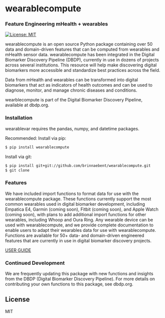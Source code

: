 # wearablecompute
### Feature Engineering mHealth + wearables

[![License: MIT](https://img.shields.io/badge/License-MIT-yellow.svg)](https://opensource.org/licenses/MIT)

wearablecompute is an open source Python package containing over 50 data and domain-driven features that can be computed from wearables and mHealth sensor data. wearablecompute has been integrated in the Digital Biomarker Discovery Pipeline (DBDP), currently in use in dozens of projects across several institutions. This resource will help make discovering digital biomarkers more accessible and standardize best practices across the field. 

Data from mHealth and wearables can be transformed into digital biomarkers that act as indicators of health outcomes and can be used to diagnose, monitor, and manage chronic diseases and conditions. 

wearblecompute is part of the Digital Biomarker Discovery Pipeline, available at dbdp.org.


### Installation

wearablevar requires the pandas, numpy, and datetime packages.

Recommended: Install via pip:

```sh
$ pip install wearablecompute
```

Install via git:

```sh
$ pip install git+git://github.com/brinnaebent/wearablecompute.git
$ git clone
```

### Features

We have included import functions to format data for use with the wearablecompute package. These functions currently support the most common wearables used in digital biomarker development, including Empatica E4, Garmin (coming soon), Fitbit (coming soon), and Apple Watch (coming soon), with plans to add additional import functions for other wearables, including Whoop and Oura Ring. Any wearable device can be used with wearablecompute, and we provide complete documentation to enable users to adapt their wearables data for use with wearablecompute. Functions are available for 50+ data- and domain-driven engineered features that are currently in use in digital biomarker discovery projects. 

[USER GUIDE](https://github.com/brinnaebent/wearablecompute/wiki/USER-GUIDE)


### Continued Development

We are frequently updating this package with new functions and insights from the DBDP (Digital Biomarker Discovery Pipeline). For more details on contributing your own functions to this package, see dbdp.org. 


License
----

MIT



[//]: # (These are reference links used in the body of this note and get stripped out when the markdown processor does its job. There is no need to format nicely because it shouldn't be seen. Thanks SO - http://stackoverflow.com/questions/4823468/store-comments-in-markdown-syntax)


   [dill]: <https://github.com/joemccann/dillinger>
   [git-repo-url]: <https://github.com/joemccann/dillinger.git>
   [john gruber]: <http://daringfireball.net>
   [df1]: <http://daringfireball.net/projects/markdown/>
   [markdown-it]: <https://github.com/markdown-it/markdown-it>
   [Ace Editor]: <http://ace.ajax.org>
   [node.js]: <http://nodejs.org>
   [Twitter Bootstrap]: <http://twitter.github.com/bootstrap/>
   [jQuery]: <http://jquery.com>
   [@tjholowaychuk]: <http://twitter.com/tjholowaychuk>
   [express]: <http://expressjs.com>
   [AngularJS]: <http://angularjs.org>
   [Gulp]: <http://gulpjs.com>

   [PlDb]: <https://github.com/joemccann/dillinger/tree/master/plugins/dropbox/README.md>
   [PlGh]: <https://github.com/joemccann/dillinger/tree/master/plugins/github/README.md>
   [PlGd]: <https://github.com/joemccann/dillinger/tree/master/plugins/googledrive/README.md>
   [PlOd]: <https://github.com/joemccann/dillinger/tree/master/plugins/onedrive/README.md>
   [PlMe]: <https://github.com/joemccann/dillinger/tree/master/plugins/medium/README.md>
   [PlGa]: <https://github.com/RahulHP/dillinger/blob/master/plugins/googleanalytics/README.md>
